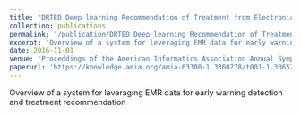 ```yaml
---
title: "DRTED Deep learning Recommendation of Treatment from Electronic Data"
collection: publications
permalink: '/publication/DRTED Deep learning Recommendation of Treatment from Electronic Data'
excerpt: 'Overview of a system for leveraging EMR data for early warning detection and treatment recommendation'
date: 2016-11-01
venue: 'Proceddings of the American Informatics Association Annual Symposium'
paperurl: 'https://knowledge.amia.org/amia-63300-1.3360278/t001-1.3365273/f001-1.3365274/2497199-1.3365676/2498929-1.3365671?qr=1'
---
```

Overview of a system for leveraging EMR data for early warning detection and treatment recommendation

